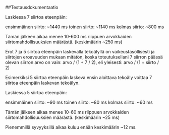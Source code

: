 ##Testausdokumentaatio

Laskiessa 7 siirtoa eteenpäin:

ensimmäinen siirto: ~1440 ms
toinen siirto: 		~1140 ms
kolmas siirto:		~800 ms

Tämän jälkeen aikaa menee 10-600 ms riippuen arvokkaiden siirtomahdollisuuksien määrästä. (keskimäärin ~250 ms)

Erot 7 ja 5 siirtoa eteenpäin laskevalla tekoälyllä on vaikeustasollisesti ja siirtojen eroavuuden mukaan mitätön, koska toteutuksellani 7 siirron päässä olevan siirron arvo on vain: arvo / (1 + 7 / 2), eli yleisesti: arvo / (1 + siirto / 2)

Esimerkiksi 5 siirtoa eteenpäin laskeva ensin aloittava tekoäly voittaa 7 siirtoa eteenpäin laskevan tekoälyn. 	

Laskiessa 5 siirtoa eteenpäin:

ensimmäinen siirto: ~90 ms
toinen siirto: 		~80 ms
kolmas siirto:		~60 ms

Tämän jälkeen aikaa menee 10-60 ms riippuen arvokkaiden siirtomahdollisuuksien määrästä. (keskimäärin ~25 ms)

Pienemmillä syvyyksillä aikaa kuluu enään keskimäärin ~12 ms.
